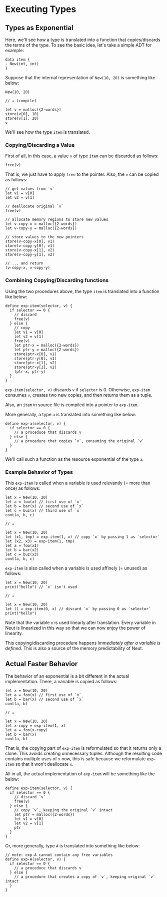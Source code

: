 # Executing Types

## Types as Exponential

Here, we'll see how a type is translated into a function that copies/discards the terms of the type. To see the basic idea, let's take a simple ADT for example:

```neut
data item {
- New(int, int)
}
```

Suppose that the internal representation of `New(10, 20)` is something like below:

```neut
New(10, 20)

// ↓ (compile)

let v = malloc({2-words})
store(v[0], 10)
store(v[1], 20)
v
```

We'll see how the type `item` is translated.

### Copying/Discarding a Value

First of all, in this case, a value `v` of type `item` can be discarded as follows:

```neut
free(v)
```

That is, we just have to apply `free` to the pointer. Also, the `v` can be copied as follows:

```neut
// get values from `v`
let v1 = v[0]
let v2 = v[1]

// deallocate original `v`
free(v)

// allocate memory regions to store new values
let v-copy-x = malloc({2-words})
let v-copy-y = malloc({2-words})

// store values to the new pointers
store(v-copy-x[0], v1)
store(v-copy-y[0], v1)
store(v-copy-x[1], v2)
store(v-copy-y[1], v2)

// ... and return
(v-copy-x, v-copy-y)
```

### Combining Copying/Discarding functions

Using the two procedures above, the type `item` is translated into a function like below:

```neut
define exp-item(selector, v) {
  if selector == 0 {
    // discard
    free(v)
  } else {
    // copy
    let v1 = v[0]
    let v2 = v[1]
    free(v)
    let ptr-x = malloc({2-words})
    let ptr-y = malloc({2-words})
    store(ptr-x[0], v1)
    store(ptr-y[0], v1)
    store(ptr-x[1], v2)
    store(ptr-y[1], v2)
    (ptr-x, ptr-y)
  }
}
```

`exp-item(selector, v)` discards `v` if `selector` is 0. Otherwise, `exp-item` consumes `v`, creates two new copies, and then returns them as a tuple.

Also, an `item` in source file is compiled into a pointer to `exp-item`.

More generally, a type `a` is translated into something like below:

```neut
define exp-a(selector, v) {
  if selector == 0 {
    // a proceduce that discards v
  } else {
    // a procedure that copies `v`, consuming the original `v`
  }
}
```

We'll call such a function as the resource exponential of the type `a`.

### Example Behavior of Types

This `exp-item` is called when a variable is used relevantly (= more than once) as follows:

```neut
let x = New(10, 20)
let a = foo(x) // first use of `x`
let b = bar(x) // second use of `x`
let c = buz(x) // third use of `x`
cont(a, b, c)

// ↓

let x = New(10, 20)
let (x1, tmp) = exp-item(1, x) // copy `x` by passing 1 as `selector`
let (x2, x3) = exp-item(1, tmp)
let a = foo(x1)
let b = bar(x2)
let c = buz(x3)
cont(a, b, c)
```

`exp-item` is also called when a variable is used affinely (= unused) as follows:

```neut
let x = New(10, 20)
print("hello") // `x` isn't used

// ↓

let x = New(10, 20)
let () = exp-item(0, x) // discard `x` by passing 0 as `selector`
print("hello")
```

Note that the variable `x` is used linearly after translation. Every variable in Neut is linearized in this way so that we can now enjoy the power of linearity.

This copying/discarding procedure happens *immediately after a variable is defined*. This is also a source of the memory predictability of Neut.

## Actual Faster Behavior

The behavior of an exponential is a bit different in the actual implementation. There, a variable is copied as follows:

```neut
let x = New(10, 20)
let a = foo(x) // first use of `x`
let b = bar(x) // second use of `x`
cont(a, b)

// ↓

let x = New(10, 20)
let x-copy = exp-item(1, x)
let a = foo(x-copy)
let b = bar(x)
cont(a, b)
```

That is, the copying part of `exp-item` is reformulated so that it returns only a clone. This avoids creating unnecessary tuples. Although the resulting code contains multiple uses of `x` now, this is safe because we reformulate `exp-item` so that it won't deallocate `x`.

All in all, the actual implementation of `exp-item` will be something like the below:

```neut
define exp-item(selector, v) {
  if selector == 0 {
    // discard `v`
    free(v)
  } else {
    // copy `v`, keeping the original `v` intact
    let ptr = malloc({2-words})
    let v1 = v[0]
    let v2 = v[1]
    ptr
  }
}
```

Or, more generally, type `A` is translated into something like below:

```neut
// note: exp-A cannot contain any free variables
define exp-A(selector, v) {
  if selector == 0 {
    // a proceduce that discards v
  } else {
    // a procedure that creates a copy of `v`, keeping original `v` intact
  }
}
```
